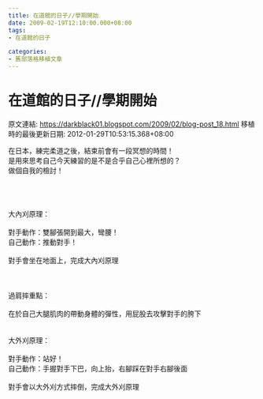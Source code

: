 ```yaml
---
title: 在道館的日子//學期開始
date: 2009-02-19T12:10:00.000+08:00
tags: 
- 在道館的日子

categories:
- 舊部落格移植文章
---
```


# 在道館的日子//學期開始

原文連結: https://darkblack01.blogspot.com/2009/02/blog-post_18.html
移植時的最後更新日期: 2012-01-29T10:53:15.368+08:00

在日本，練完柔道之後，結束前會有一段冥想的時間！<br />是用來思考自己今天練習的是不是合乎自己心裡所想的？<br />做個自我的檢討！<br /><br /><br /><a name='more'></a><br /><br />大內刈原理：<br /><br />對手動作：雙腳張開到最大，彎腰！<br />自己動作：推動對手！<br /><br />對手會坐在地面上，完成大內刈原理<br /><br /><br /><br />過肩摔重點：<br /><br />在於自己大腿肌肉的帶動身體的彈性，用屁股去攻擊對手的胯下<br /><br /><br />大外刈原理：<br /><br />對手動作：站好！<br />自己動作：手握對手下巴，向上抬，右腳踩在對手右腳後面<br /><br />對手會以大外刈方式摔倒，完成大外刈原理
